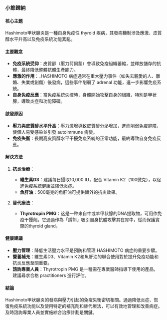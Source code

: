 ### 小節歸納

#### 核心主題
Hashimoto甲状腺炎是一種自身免疫性 thyroid 疾病，其發病機制涉及應激、皮質醇水平升高以及免疫系統功能紊亂。

#### 主要觀念
- **免疫系統受抑**：皮質醇（壓力荷爾蒙）會導致免疫組織萎縮，並釋放儲存的抗體，最終降低整體抗體生產能力。
- **應激的作用**：_HASHIMOTO 病症通常在重大壓力事件（如失去親愛的人、離婚、失業或創傷）後發病，這些事件削弱了 adrenal 功能，進一步影響免疫系統。
- **自身免疫反應**：當免疫系統失控時，身體開始攻擊自身的組織，特別是甲状腺，導致炎症和功能障礙。

#### 啟發原因
- **壓力與皮質醇水平升高**：壓力激增導致皮質醇分泌增加，進而削弱免疫屏障，使個人易受感染並引發 autoimmune 病變。
- **免疫失衡**：長期高皮質醇水平干擾免疫系統的正常功能，最終導致自身免疫反應。

#### 解決方法
1. **抗炎治療**：
   - **維生素D3**：建議每日攝取10,000 IU，配合 Vitamin K2（100微克），以促進免疫系統健康並降低炎症。
   - **魚肝油**：500毫克的魚肝油可提供額外的抗炎效果。

2. **替代療法**：
   - **Thyrotropin PMG**：这是一种來自牛或羊甲状腺的DNA提取物，可用作免疫干擾劑。它通過作為「誘餌」吸引自身抗體攻擊其在胃中，從而保護實際的thyroid gland。

#### 健康建議
- **壓力管理**：降低生活壓力水平是預防和管理 HASHIMOTO 病症的重要步驟。
- **營養補充**：維生素D3、Vitamin K2和魚肝油的聯合使用對於提升免疫功能和抗炎反應至關重要。
- **諮詢專業人員**：Thyrotropin PMG 是一種需在專業醫師指導下使用的產品，建議尋求合格 practitioners 進行評估。

#### 結論
Hashimoto甲状腺炎的發病與壓力引起的免疫失衡密切相關。通過降低炎症、恢復免疫系統功能以及使用特定的補充劑和替代療法，可以有效地管理和改善病症。及時諮詢專業人員並實施綜合治療計劃是關鍵。